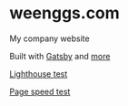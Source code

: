 # weenggs.com

My company website

Built with [Gatsby](https://www.gatsbyjs.org/) and [more](https://github.com/hriziya/weenggs.com/blob/master/package.json#L6)

[Lighthouse test](https://lighthouse-dot-webdotdevsite.appspot.com/lh/html?url=https://weenggs.com)

[Page speed test](https://developers.google.com/speed/pagespeed/insights/?url=https%3A%2F%2Fweenggs.com%2F&tab=desktop)

